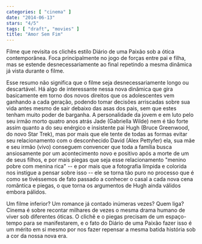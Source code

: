 ```yaml
---
categories: [ "cinema" ]
date: "2014-06-13"
stars: "4/5"
tags: [ "draft", "movies" ]
title: "Amor Sem Fim"
---
```

Filme que revisita os clichês estilo Diário de uma Paixão sob a ótica
contemporânea. Foca principalmente no jogo de forças entre pai e filha,
mas se estende desnecessariamente ao final repetindo a mesma dinâmica
já vista durante o filme.

Esse resumo não significa que o filme seja desnecessariamente longo
ou descartável. Há algo de interessante nessa nova dinâmica que
gira basicamente em torno dos novos direitos que os adolescentes vem
ganhando a cada geração, podendo tomar decisões arriscadas sobre
sua vida antes mesmo de sair debaixo das asas dos pais, sem que estes
tenham muito poder de barganha. A personalidade da jovem e em luto
pelo seu irmão morto quatro anos atrás Jade (Gabriella Wilde) nem é
tão forte assim quanto a do seu enérgico e insistente pai Hugh (Bruce
Greenwood, do novo Star Trek), mas por mais que ele tente de todas as
formas evitar seu relacionamento com o desconhecido David (Alex Pettyfer)
ela, sua mãe e seu irmão (vivo) conseguem convencer que toda a família
busca ansiosamente por um acontecimento novo e positivo após a morte
de um de seus filhos, e por mais piegas que seja esse relacionamento
"menino pobre com menina rica" -- e por mais que a fotografia límpida e
colorida nos instigue a pensar sobre isso -- ele se torna tão puro no
processo que é como se tivéssemos de fato passado a conhecer o casal
a cada nova cena romântica e piegas, o que torna os argumentos de Hugh
ainda válidos embora pálidos.

Um filme inferior? Um romance já contado inúmeras vezes? Quem
liga? Cinema é sobre recontar milhares de vezes o mesma drama humano
de viver sob diferentes óticas. O clichê e o piegas precisam de um
espaço-tempo para se manifestarem, e o fato do Diário de uma Paixão
fazer isso é um mérito em si mesmo por nos fazer repensar a mesma
batida história sob a cor da nossa nova era.
